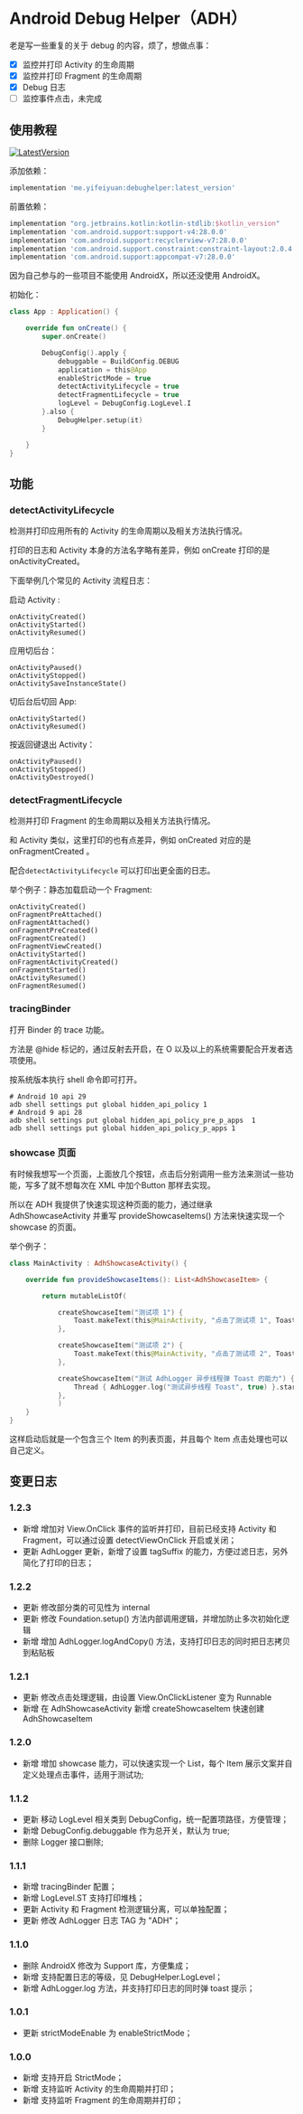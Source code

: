 # Android Debug Helper（ADH）


老是写一些重复的关于 debug 的内容，烦了，想做点事：

- [x] 监控并打印 Activity 的生命周期
- [x] 监控并打印 Fragment 的生命周期
- [x] Debug 日志
- [ ] 监控事件点击，未完成

## 使用教程

[![LatestVersion](https://api.bintray.com/packages/alancheen/maven/debughelper/images/download.svg)](https://bintray.com/alancheen/maven/debughelper/_latestVersion)

添加依赖：
```groovy
implementation 'me.yifeiyuan:debughelper:latest_version'
```

前置依赖：
```groovy
implementation "org.jetbrains.kotlin:kotlin-stdlib:$kotlin_version"
implementation 'com.android.support:support-v4:28.0.0'
implementation 'com.android.support:recyclerview-v7:28.0.0'
implementation 'com.android.support.constraint:constraint-layout:2.0.4'
implementation 'com.android.support:appcompat-v7:28.0.0'
```

因为自己参与的一些项目不能使用 AndroidX，所以还没使用 AndroidX。

初始化：

```kotlin
class App : Application() {

    override fun onCreate() {
        super.onCreate()

        DebugConfig().apply {
            debuggable = BuildConfig.DEBUG
            application = this@App
            enableStrictMode = true
            detectActivityLifecycle = true
            detectFragmentLifecycle = true
            logLevel = DebugConfig.LogLevel.I
        }.also {
            DebugHelper.setup(it)
        }

    }
}
```

## 功能

### detectActivityLifecycle

检测并打印应用所有的 Activity 的生命周期以及相关方法执行情况。

打印的日志和 Activity 本身的方法名字略有差异，例如 onCreate 打印的是 onActivityCreated。

下面举例几个常见的 Activity 流程日志：

启动 Activity :
```
onActivityCreated()
onActivityStarted()
onActivityResumed()
```

应用切后台：
```
onActivityPaused()
onActivityStopped()
onActivitySaveInstanceState()
```

切后台后切回 App:
```
onActivityStarted()
onActivityResumed()
```

按返回键退出 Activity：
```
onActivityPaused()
onActivityStopped()
onActivityDestroyed()
```

### detectFragmentLifecycle

检测并打印 Fragment 的生命周期以及相关方法执行情况。

和 Activity 类似，这里打印的也有点差异，例如 onCreated 对应的是 onFragmentCreated 。

配合`detectActivityLifecycle` 可以打印出更全面的日志。


举个例子：静态加载启动一个 Fragment:

```
onActivityCreated()
onFragmentPreAttached()
onFragmentAttached()
onFragmentPreCreated()
onFragmentCreated()
onFragmentViewCreated()
onActivityStarted()
onFragmentActivityCreated()
onFragmentStarted()
onActivityResumed()
onFragmentResumed()
```

### tracingBinder

打开 Binder 的 trace 功能。

方法是 @hide 标记的，通过反射去开启，在 O 以及以上的系统需要配合开发者选项使用。

按系统版本执行 shell 命令即可打开。

```shell
# Android 10 api 29
adb shell settings put global hidden_api_policy 1
# Android 9 api 28
adb shell settings put global hidden_api_policy_pre_p_apps  1
adb shell settings put global hidden_api_policy_p_apps 1
```

### showcase 页面

有时候我想写一个页面，上面放几个按钮，点击后分别调用一些方法来测试一些功能，写多了就不想每次在 XML 中加个Button 那样去实现。

所以在 ADH 我提供了快速实现这种页面的能力，通过继承 AdhShowcaseActivity 并重写 provideShowcaseItems() 方法来快速实现一个 showcase 的页面。

举个例子：

```kotlin
class MainActivity : AdhShowcaseActivity() {

    override fun provideShowcaseItems(): List<AdhShowcaseItem> {

        return mutableListOf(

            createShowcaseItem("测试项 1") {
                Toast.makeText(this@MainActivity, "点击了测试项 1", Toast.LENGTH_SHORT).show()
            },

            createShowcaseItem("测试项 2") {
                Toast.makeText(this@MainActivity, "点击了测试项 2", Toast.LENGTH_SHORT).show()
            },

            createShowcaseItem("测试 AdhLogger 异步线程弹 Toast 的能力") {
                Thread { AdhLogger.log("测试异步线程 Toast", true) }.start()
            },
            )
    }
}
```

这样启动后就是一个包含三个 Item 的列表页面，并且每个 Item 点击处理也可以自己定义。


## 变更日志

### 1.2.3

- 新增 增加对 View.OnClick 事件的监听并打印，目前已经支持 Activity 和 Fragment，可以通过设置 detectViewOnClick 开启或关闭；
- 更新 AdhLogger 更新，新增了设置 tagSuffix 的能力，方便过滤日志，另外简化了打印的日志；

### 1.2.2

- 更新 修改部分类的可见性为 internal
- 更新 修改 Foundation.setup() 方法内部调用逻辑，并增加防止多次初始化逻辑
- 新增 增加 AdhLogger.logAndCopy() 方法，支持打印日志的同时把日志拷贝到粘贴板

### 1.2.1

- 更新 修改点击处理逻辑，由设置 View.OnClickListener 变为 Runnable
- 新增 在 AdhShowcaseActivity 新增 createShowcaseItem 快速创建 AdhShowcaseItem

### 1.2.0

- 新增 增加 showcase 能力，可以快速实现一个 List，每个 Item 展示文案并自定义处理点击事件，适用于测试功;

### 1.1.2

- 更新 移动 LogLevel 相关类到 DebugConfig，统一配置项路径，方便管理；
- 新增 DebugConfig.debuggable 作为总开关，默认为 true;
- 删除 Logger 接口删除;

### 1.1.1

- 新增 tracingBinder 配置；
- 新增 LogLevel.ST 支持打印堆栈；
- 更新 Activity 和 Fragment 检测逻辑分离，可以单独配置；
- 更新 修改 AdhLogger 日志 TAG 为 "ADH"；

### 1.1.0

- 删除 AndroidX 修改为 Support 库，方便集成；
- 新增 支持配置日志的等级，见 DebugHelper.LogLevel；
- 新增 AdhLogger.log 方法，并支持打印日志的同时弹 toast 提示；

### 1.0.1

- 更新 strictModeEnable 为 enableStrictMode；

### 1.0.0

- 新增 支持开启 StrictMode；
- 新增 支持监听 Activity 的生命周期并打印；
- 新增 支持监听 Fragment 的生命周期并打印；